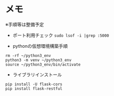 # メモ

※手順等は整備予定

- ポート利用チェック
`sudo lsof -i |grep :5000`

- pythonの仮想環境構築手順
```
rm -rf ~/python3_env
python3 -m venv ~/python3_env
source ~/python3_env/bin/activate
```

- ライブラリインストール
```
pip install -U flask-cors
pip install flask-restful
```